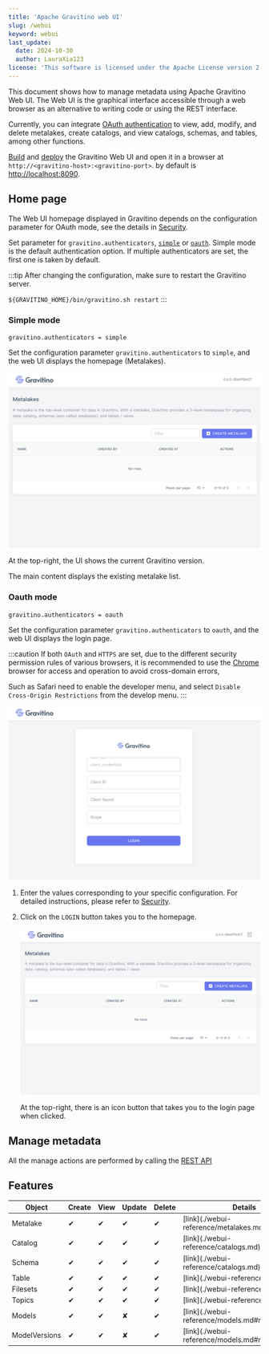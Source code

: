 ```yaml
---
title: 'Apache Gravitino web UI'
slug: /webui
keyword: webui
last_update:
  date: 2024-10-30
  author: LauraXia123
license: 'This software is licensed under the Apache License version 2.'
---
```


This document shows how to manage metadata using Apache Gravitino Web UI.
The Web UI is the graphical interface accessible through a web browser
as an alternative to writing code or using the REST interface.

Currently, you can integrate [OAuth authentication](../security/index.md)
to view, add, modify, and delete metalakes, create catalogs,
and view catalogs, schemas, and tables, among other functions.

[Build](../develop/how-to-build.md) and [deploy](../getting-started/index.md#local-workstation)
the Gravitino Web UI and open it in a browser at `http://<gravitino-host>:<gravitino-port>`.
by default is [http://localhost:8090](http://localhost:8090).

## Home page

The Web UI homepage displayed in Gravitino depends on the configuration parameter for OAuth mode,
see the details in [Security](../security/index.md).

Set parameter for `gravitino.authenticators`, [`simple`](#simple-mode) or [`oauth`](#oauth-mode).
Simple mode is the default authentication option.
If multiple authenticators are set, the first one is taken by default.

:::tip
After changing the configuration, make sure to restart the Gravitino server.

`${GRAVITINO_HOME}/bin/gravitino.sh restart`
:::

### Simple mode

```text
gravitino.authenticators = simple
```

Set the configuration parameter `gravitino.authenticators` to `simple`,
and the web UI displays the homepage (Metalakes).

![webui-metalakes-simple](../assets/webui/metalakes-simple.png)

At the top-right, the UI shows the current Gravitino version.

The main content displays the existing metalake list.

### Oauth mode

```text
gravitino.authenticators = oauth
```

Set the configuration parameter `gravitino.authenticators` to `oauth`,
and the web UI displays the login page.

:::caution
If both `OAuth` and `HTTPS` are set, due to the different security permission rules of various browsers,
it is recommended to use the [Chrome](https://www.google.com/chrome/) browser for access and operation
to avoid cross-domain errors,

Such as Safari need to enable the developer menu, and select `Disable Cross-Origin Restrictions` from the develop menu.
:::

![webui-login-with-oauth](../assets/webui/login-with-oauth.png)

1. Enter the values corresponding to your specific configuration.
   For detailed instructions, please refer to [Security](../security/index.md).

1. Click on the `LOGIN` button takes you to the homepage.

   ![webui-metalakes-oauth](../assets/webui/metalakes-oauth.png)

   At the top-right, there is an icon button that takes you to the login page when clicked.

## Manage metadata

All the manage actions are performed by calling the [REST API](../api/rest/gravitino-rest-api)

## Features

<table>
<thead>
<tr>
  <th>Object</th>
  <th>Create</th>
  <th>View</th>
  <th>Update</th>
  <th>Delete</th>
  <th>Details</th>
</tr>
</thead>
<tbody>
<tr>
  <td>Metalake</td>
  <td>&#10004;</td>
  <td>&#10004;</td>
  <td>&#10004;</td>
  <td>&#10004;</td>
  <td>[link](./webui-reference/metalakes.md)</td>
</tr>
<tr>
  <td>Catalog</td>
  <td>&#10004;</td>
  <td>&#10004;</td>
  <td>&#10004;</td>
  <td>&#10004;</td>
  <td>[link](./webui-reference/catalogs.md)</td>
</tr>
<tr>
  <td>Schema</td>
  <td>&#10004;</td>
  <td>&#10004;</td>
  <td>&#10004;</td>
  <td>&#10004;</td>
  <td>[link](./webui-reference/catalogs.md)</td>
</tr>
<tr>
  <td>Table</td>
  <td>&#10004;</td>
  <td>&#10004;</td>
  <td>&#10004;</td>
  <td>&#10004;</td>
  <td>[link](./webui-reference/tables.md)</td>
</tr>
<tr>
  <td>Filesets</td>
  <td>&#10004;</td>
  <td>&#10004;</td>
  <td>&#10004;</td>
  <td>&#10004;</td>
  <td>[link](./webui-reference/filesets.md)</td>
</tr>
<tr>
  <td>Topics</td>
  <td>&#10004;</td>
  <td>&#10004;</td>
  <td>&#10004;</td>
  <td>&#10004;</td>
  <td>[link](./webui-reference/topics.md)</td>
</tr>
<tr>
  <td>Models</td>
  <td>&#10004;</td>
  <td>&#10004;</td>
  <td>&#10008;</td>
  <td>&#10004;</td>
  <td>[link](./webui-reference/models.md#model)</td>
</tr>
<tr>
  <td>ModelVersions</td>
  <td>&#10004;</td>
  <td>&#10004;</td>
  <td>&#10008;</td>
  <td>&#10004;</td>
  <td>[link](./webui-reference/models.md#modelversion)</td>
</tr>
</tbody>
</table>

